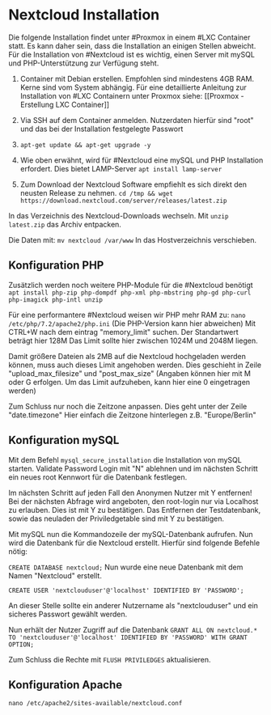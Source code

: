 # Nextcloud Installation

Die folgende Installation findet unter #Proxmox in einem #LXC Container statt. Es kann daher sein, dass die Installation an einigen Stellen abweicht.
Für die Installation von #Nextcloud ist es wichtig, einen Server mit mySQL und PHP-Unterstützung zur Verfügung steht.

1. Container mit Debian erstellen. Empfohlen sind mindestens 4GB RAM. Kerne sind vom System abhängig.
Für eine detaillierte Anleitung zur Installation von #LXC Containern unter Proxmox siehe:  [[Proxmox - Erstellung LXC Container]]

2.  Via SSH auf dem Container anmelden. Nutzerdaten hierfür sind "root" und das bei der Installation festgelegte Passwort

3.  `apt-get update && apt-get upgrade -y `

4. Wie oben erwähnt, wird für #Nextcloud eine mySQL und PHP Installation erfordert. Dies bietet LAMP-Server `apt install lamp-server`

5. Zum Download der Nextcloud Software empfiehlt es sich direkt den neusten Release zu nehmen.
`cd /tmp && wget https://download.nextcloud.com/server/releases/latest.zip `

In das Verzeichnis des Nextcloud-Downloads wechseln.
Mit `unzip latest.zip` das Archiv entpacken.

Die Daten mit:
`mv nextcloud /var/www`
In das Hostverzeichnis verschieben.

## Konfiguration PHP
Zusätzlich werden noch weitere PHP-Module für die #Nextcloud benötigt
`apt install php-zip php-dompdf php-xml php-mbstring php-gd php-curl php-imagick php-intl unzip`

Für eine performantere #Nextcloud weisen wir PHP mehr RAM zu:
`nano /etc/php/7.2/apache2/php.ini` (Die PHP-Version kann hier abweichen)
Mit CTRL+W nach dem eintrag "memory_limit" suchen.
Der Standartwert beträgt hier 128M
Das Limit sollte hier zwischen 1024M und 2048M liegen.

Damit größere Dateien als 2MB auf die Nextcloud hochgeladen werden können, muss auch dieses Limit angehoben werden. Dies geschieht in Zeile "upload_max_filesize" und "post_max_size" (Angaben können hier mit M oder G erfolgen. Um das Limit aufzuheben, kann hier eine 0 eingetragen werden)

Zum Schluss nur noch die Zeitzone anpassen. Dies geht unter der Zeile "date.timezone"
Hier einfach die Zeitzone hinterlegen z.B. "Europe/Berlin"

## Konfiguration mySQL

Mit dem Befehl `mysql_secure_installation` die Installation von mySQL starten.
Validate Password Login mit "N" ablehnen und im nächsten Schritt ein neues root Kennwort für die Datenbank festlegen.

Im nächsten Schritt auf jeden Fall den Anonymen Nutzer mit Y entfernen!
Bei der nächsten Abfrage wird angeboten, den root-login nur via Localhost zu erlauben. Dies ist mit Y zu bestätigen. Das Entfernen der Testdatenbank, sowie das neuladen der Priviledgetable sind mit Y zu bestätigen.

Mit mySQL nun die Kommandozeile der mySQL-Datenbank aufrufen.
Nun wird die Datenbank für die Nextcloud erstellt. Hierfür sind folgende Befehle nötig:

`CREATE DATABASE nextcloud;`
Nun wurde eine neue Datenbank mit dem Namen "Nextcloud" erstellt.

`CREATE USER 'nextclouduser'@'localhost' IDENTIFIED BY 'PASSWORD';`

An dieser Stelle sollte ein anderer Nutzername als "nextclouduser" und ein sicheres Passwort gewählt werden.

Nun erhält der Nutzer Zugriff auf die Datenbank
`GRANT ALL ON nextcloud.* TO 'nextclouduser'@'localhost' IDENTIFIED BY 'PASSWORD' WITH GRANT OPTION;`

Zum Schluss die Rechte mit `FLUSH PRIVILEDGES` aktualisieren.

## Konfiguration Apache

`nano /etc/apache2/sites-available/nextcloud.conf`

